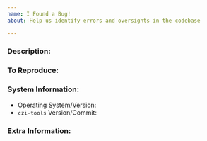 ```yaml
---
name: I Found a Bug!
about: Help us identify errors and oversights in the codebase

---
```


### Description:

### To Reproduce:

### System Information:
- Operating System/Version:
- `czi-tools` Version/Commit:

### Extra Information:
